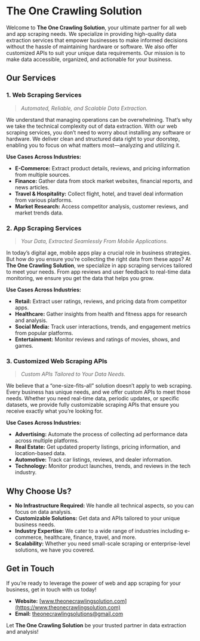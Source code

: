 # The One Crawling Solution

Welcome to **The One Crawling Solution**, your ultimate partner for all web and app scraping needs. We specialize in providing high-quality data extraction services that empower businesses to make informed decisions without the hassle of maintaining hardware or software. We also offer customized APIs to suit your unique data requirements. Our mission is to make data accessible, organized, and actionable for your business.

## Our Services

### 1. Web Scraping Services

> _Automated, Reliable, and Scalable Data Extraction._

We understand that managing operations can be overwhelming. That’s why we take the technical complexity out of data extraction. With our web scraping services, you don’t need to worry about installing any software or hardware. We deliver clean and structured data right to your doorstep, enabling you to focus on what matters most—analyzing and utilizing it.

**Use Cases Across Industries:**

- **E-Commerce:** Extract product details, reviews, and pricing information from multiple sources.
- **Finance:** Gather data from stock market websites, financial reports, and news articles.
- **Travel & Hospitality:** Collect flight, hotel, and travel deal information from various platforms.
- **Market Research:** Access competitor analysis, customer reviews, and market trends data.

### 2. App Scraping Services

> _Your Data, Extracted Seamlessly From Mobile Applications._

In today’s digital age, mobile apps play a crucial role in business strategies. But how do you ensure you’re collecting the right data from these apps? At **The One Crawling Solution**, we specialize in app scraping services tailored to meet your needs. From app reviews and user feedback to real-time data monitoring, we ensure you get the data that helps you grow.

**Use Cases Across Industries:**

- **Retail:** Extract user ratings, reviews, and pricing data from competitor apps.
- **Healthcare:** Gather insights from health and fitness apps for research and analysis.
- **Social Media:** Track user interactions, trends, and engagement metrics from popular platforms.
- **Entertainment:** Monitor reviews and ratings of movies, shows, and games.

### 3. Customized Web Scraping APIs

> _Custom APIs Tailored to Your Data Needs._

We believe that a “one-size-fits-all” solution doesn’t apply to web scraping. Every business has unique needs, and we offer custom APIs to meet those needs. Whether you need real-time data, periodic updates, or specific datasets, we provide fully customizable scraping APIs that ensure you receive exactly what you’re looking for.

**Use Cases Across Industries:**

- **Advertising:** Automate the process of collecting ad performance data across multiple platforms.
- **Real Estate:** Get updated property listings, pricing information, and location-based data.
- **Automotive:** Track car listings, reviews, and dealer information.
- **Technology:** Monitor product launches, trends, and reviews in the tech industry.

## Why Choose Us?

- **No Infrastructure Required:** We handle all technical aspects, so you can focus on data analysis.
- **Customizable Solutions:** Get data and APIs tailored to your unique business needs.
- **Industry Expertise:** We cater to a wide range of industries including e-commerce, healthcare, finance, travel, and more.
- **Scalability:** Whether you need small-scale scraping or enterprise-level solutions, we have you covered.

## Get in Touch

If you’re ready to leverage the power of web and app scraping for your business, get in touch with us today!

- **Website:** [www.theonecrawlingsolution.com](https://www.theonecrawlingsolution.com)
- **Email:** <theonecrawlingsolutions@gmail.com>

Let **The One Crawling Solution** be your trusted partner in data extraction and analysis!
